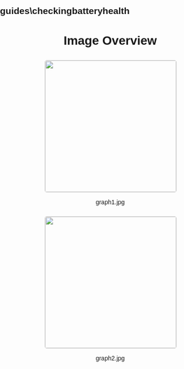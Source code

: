 ## guides\checkingbatteryhealth
<style>
    body {
        font-family: Arial, sans-serif;
        margin: 0;
        padding: 0;
    }
    .image-gallery {
        display: flex;
        flex-wrap: wrap;
        gap: 10px;
        justify-content: center;
        padding: 10px;
    }
    .image-gallery img {
        width: 300px;
        height: auto;
        border: 1px solid #ddd;
        border-radius: 5px;
    }
    .image-gallery div {
        flex: 1 1 calc(33.333% - 20px); /* Three images per row on large screens */
        max-width: 300px;
        text-align: center;
    }
    @media (max-width: 768px) {
        .image-gallery div {
            flex: 1 1 calc(50% - 20px); /* Two images per row on medium screens */
        }
    }
    @media (max-width: 480px) {
        .image-gallery div {
            flex: 1 1 100%; /* One image per row on small screens */
        }
    }
</style>
<h1 style ="text-align: center;"> Image Overview </h1> <div class="image-gallery">
<div>
<img src="https://media.evkx.net/multimedia/guides/checkingbatteryhealth/graph1_st.jpg">
<p>graph1.jpg</p>
</div>
<div>
<img src="https://media.evkx.net/multimedia/guides/checkingbatteryhealth/graph2_st.jpg">
<p>graph2.jpg</p>
</div>
</div>
